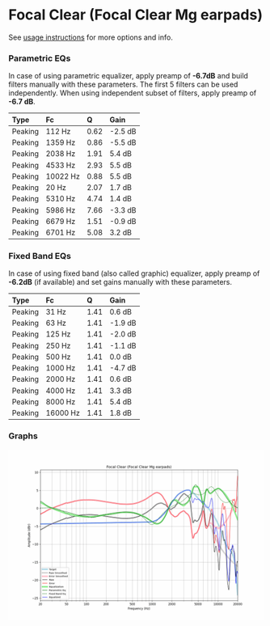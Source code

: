 # Focal Clear (Focal Clear Mg earpads)
See [usage instructions](https://github.com/jaakkopasanen/AutoEq#usage) for more options and info.

### Parametric EQs
In case of using parametric equalizer, apply preamp of **-6.7dB** and build filters manually
with these parameters. The first 5 filters can be used independently.
When using independent subset of filters, apply preamp of **-6.7 dB**.

| Type    | Fc       |    Q | Gain    |
|:--------|:---------|:-----|:--------|
| Peaking | 112 Hz   | 0.62 | -2.5 dB |
| Peaking | 1359 Hz  | 0.86 | -5.5 dB |
| Peaking | 2038 Hz  | 1.91 | 5.4 dB  |
| Peaking | 4533 Hz  | 2.93 | 5.5 dB  |
| Peaking | 10022 Hz | 0.88 | 5.5 dB  |
| Peaking | 20 Hz    | 2.07 | 1.7 dB  |
| Peaking | 5310 Hz  | 4.74 | 1.4 dB  |
| Peaking | 5986 Hz  | 7.66 | -3.3 dB |
| Peaking | 6679 Hz  | 1.51 | -0.9 dB |
| Peaking | 6701 Hz  | 5.08 | 3.2 dB  |

### Fixed Band EQs
In case of using fixed band (also called graphic) equalizer, apply preamp of **-6.2dB**
(if available) and set gains manually with these parameters.

| Type    | Fc       |    Q | Gain    |
|:--------|:---------|:-----|:--------|
| Peaking | 31 Hz    | 1.41 | 0.6 dB  |
| Peaking | 63 Hz    | 1.41 | -1.9 dB |
| Peaking | 125 Hz   | 1.41 | -2.0 dB |
| Peaking | 250 Hz   | 1.41 | -1.1 dB |
| Peaking | 500 Hz   | 1.41 | 0.0 dB  |
| Peaking | 1000 Hz  | 1.41 | -4.7 dB |
| Peaking | 2000 Hz  | 1.41 | 0.6 dB  |
| Peaking | 4000 Hz  | 1.41 | 3.3 dB  |
| Peaking | 8000 Hz  | 1.41 | 5.4 dB  |
| Peaking | 16000 Hz | 1.41 | 1.8 dB  |

### Graphs
![](./Focal%20Clear%20(Focal%20Clear%20Mg%20earpads).png)